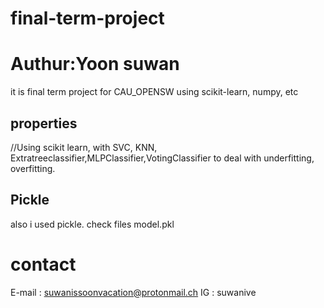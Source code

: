 # final-term-project
# Authur:Yoon suwan
it is final term project for CAU_OPENSW
using scikit-learn, numpy, etc

## properties
//Using scikit learn, 
with SVC, KNN, Extratreeclassifier,MLPClassifier,VotingClassifier
to deal with underfitting, overfitting.

## Pickle
also i used pickle.
check files model.pkl

# contact
E-mail : suwanissoonvacation@protonmail.ch
IG : suwanive
